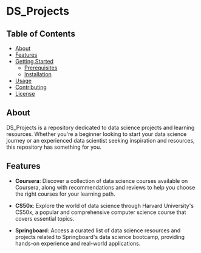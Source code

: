 # DS_Projects

## Table of Contents
- [About](#about)
- [Features](#features)
- [Getting Started](#getting-started)
  - [Prerequisites](#prerequisites)
  - [Installation](#installation)
- [Usage](#usage)
- [Contributing](#contributing)
- [License](#license)

## About

DS_Projects is a repository dedicated to data science projects and learning resources. Whether you're a beginner looking to start your data science journey or an experienced data scientist seeking inspiration and resources, this repository has something for you.

## Features

- **Coursera**: Discover a collection of data science courses available on Coursera, along with recommendations and reviews to help you choose the right courses for your learning path.

- **CS50x**: Explore the world of data science through Harvard University's CS50x, a popular and comprehensive computer science course that covers essential topics.

- **Springboard**: Access a curated list of data science resources and projects related to Springboard's data science bootcamp, providing hands-on experience and real-world applications.
